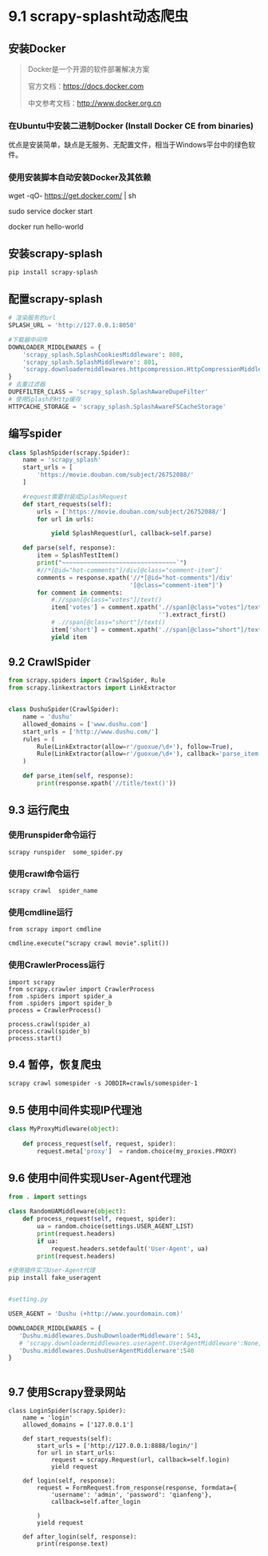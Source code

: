 # 9.1 scrapy-splasht动态爬虫

## 安装Docker

> Docker是一个开源的软件部署解决方案
>
> 官方文档：https://docs.docker.com
>
> 中文参考文档：http://www.docker.org.cn

### 在Ubuntu中安装二进制Docker (Install Docker CE from binaries)

优点是安装简单，缺点是无服务、无配置文件，相当于Windows平台中的绿色软件。

### 使用安装脚本自动安装Docker及其依赖

wget -qO- <https://get.docker.com/> | sh

sudo service docker start

docker run hello-world

## 安装scrapy-splash

`pip install scrapy-splash`

## 配置scrapy-splash

```python
# 渲染服务的url
SPLASH_URL = 'http://127.0.0.1:8050'

#下载器中间件
DOWNLOADER_MIDDLEWARES = {
    'scrapy_splash.SplashCookiesMiddleware': 800,
    'scrapy_splash.SplashMiddleware': 801,
    'scrapy.downloadermiddlewares.httpcompression.HttpCompressionMiddleware': 802,
}
# 去重过滤器
DUPEFILTER_CLASS = 'scrapy_splash.SplashAwareDupeFilter'
# 使用Splash的Http缓存
HTTPCACHE_STORAGE = 'scrapy_splash.SplashAwareFSCacheStorage'
```
## 编写spider
```python
class SplashSpider(scrapy.Spider):
    name = 'scrapy_splash'
    start_urls = [
        'https://movie.douban.com/subject/26752088/'
    ]

    #request需要封装成SplashRequest
    def start_requests(self):
        urls = ['https://movie.douban.com/subject/26752088/']
        for url in urls:

            yield SplashRequest(url, callback=self.parse)

    def parse(self, response):
        item = SplashTestItem()
        print("~~~~~~~~~~~~~~~~~~~~~~~~~~~~~~~~`")
        #//*[@id="hot-comments"]/div[@class="comment-item"]'
        comments = response.xpath('//*[@id="hot-comments"]/div'
                                  '[@class="comment-item"]')
        for comment in comments:
            #.//span[@class="votes"]/text()
            item['votes'] = comment.xpath('.//span[@class="votes"]/text()'
                                          '').extract_first()
            # .//span[@class="short"]/text()
            item['short'] = comment.xpath('.//span[@class="short"]/text()').extract_first()
            yield item

```
## 9.2 CrawlSpider

```python
from scrapy.spiders import CrawlSpider, Rule
from scrapy.linkextractors import LinkExtractor


class DushuSpider(CrawlSpider):
    name = 'dushu'
    allowed_domains = ['www.dushu.com']
    start_urls = ['http://www.dushu.com/']
    rules = (
        Rule(LinkExtractor(allow=r'/guoxue/\d+'), follow=True),
        Rule(LinkExtractor(allow=r'/guoxue/\d+'), callback='parse_item'),
    )

    def parse_item(self, response):
        print(response.xpath('//title/text()'))
```

## 9.3 运行爬虫

### 使用runspider命令运行

``scrapy runspider  some_spider.py``

### 使用crawl命令运行

``scrapy crawl  spider_name``

### 使用cmdline运行

```
from scrapy import cmdline

cmdline.execute("scrapy crawl movie".split())
```

### 使用CrawlerProcess运行

```
import scrapy
from scrapy.crawler import CrawlerProcess
from .spiders import spider_a
from .spiders import spider_b
process = CrawlerProcess()

process.crawl(spider_a)
process.crawl(spider_b)
process.start()
```
## 9.4 暂停，恢复爬虫

```
scrapy crawl somespider -s JOBDIR=crawls/somespider-1
```

## 9.5 使用中间件实现IP代理池

```python
class MyProxyMidleware(object):
     
    def process_request(self, request, spider):
        request.meta['proxy']  = random.choice(my_proxies.PROXY)
```



## 9.6 使用中间件实现User-Agent代理池

```python
from . import settings

class RandomUAMiddleware(object):
    def process_request(self, request, spider):
        ua = random.choice(settings.USER_AGENT_LIST)
        print(request.headers)
        if ua:
            request.headers.setdefault('User-Agent', ua)
        print(request.headers)
```

```python
#使用插件实习User-Agent代理
pip install fake_useragent


#setting.py

USER_AGENT = 'Dushu (+http://www.yourdomain.com)'

DOWNLOADER_MIDDLEWARES = {
   'Dushu.middlewares.DushuDownloaderMiddleware': 543,
   # 'scrapy.downloadermiddlewares.useragent.UserAgentMiddleware':None,
   'Dushu.middlewares.DushuUserAgentMiddlerware':540
}



```





## 9.7 使用Scrapy登录网站

```
class LoginSpider(scrapy.Spider):
    name = 'login'
    allowed_domains = ['127.0.0.1']
 
    def start_requests(self):
        start_urls = ['http://127.0.0.1:8888/login/']
        for url in start_urls:
            request = scrapy.Request(url, callback=self.login)
            yield request
 
    def login(self, response):
        request = FormRequest.from_response(response, formdata={
            'username': 'admin', 'password': 'qianfeng'},
            callback=self.after_login
 
        )
        yield request
 
    def after_login(self, response):
        print(response.text)
```



